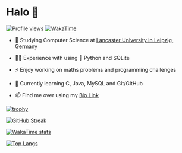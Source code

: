 # Halo 👋

![Profile views](https://gpvc.arturio.dev/minhtrancccp)
[![WakaTime](https://wakatime.com/badge/user/b32f8708-d489-4bad-8882-c2c36096c5a2.svg)](https://wakatime.com/@b32f8708-d489-4bad-8882-c2c36096c5a2)

- 📔 Studying Computer Science at [Lancaster University in Leipzig, Germany](https://www.lancasterleipzig.de/)

- :man_technologist: Experience with using 🐍 Python and SQLite
  
- ⚡ Enjoy working on maths problems and programming challenges

- 🌱 Currently learning C, Java, MySQL and Git/GitHub

- 📫 Find me over using my [Bio Link](https://minhtran.bio.link/)
  
[![trophy](https://github-profile-trophy.vercel.app/?username=minhtrancccp&theme=dracula&no-bg=true&no-frame=true)](https://github.com/ryo-ma/github-profile-trophy)

[![GitHub Streak](https://github-readme-streak-stats.herokuapp.com?user=minhtrancccp&theme=dracula&hide_border=true&date_format=j%20M%5B%20Y%5D)](https://git.io/streak-stats)

[![WakaTime stats](https://github-readme-stats-mdjhbgmo2-minhtrancccp.vercel.app/api/wakatime?username=minhtrancccp&layout=compact&show_icons=true&theme=dracula&hide_border=true)](https://github.com/minhtrancccp/github-readme-stats)

[![Top Langs](https://github-readme-stats-mdjhbgmo2-minhtrancccp.vercel.app/api/top-langs/?username=minhtrancccp&layout=compact&show_icons=true&theme=dracula&hide_border=true)](https://github.com/minhtrancccp/github-readme-stats)

<!--
These 2 badges are temporarily hidden due to errors occurred
- 🔭 I’m currently working on ...
- 👯 I’m looking to collaborate on ...
- 🤔 I’m looking for help with ...
- 💬 Ask me about ...
- 😄 Pronouns: ...
- ⚡ Fun fact: ...
-->
